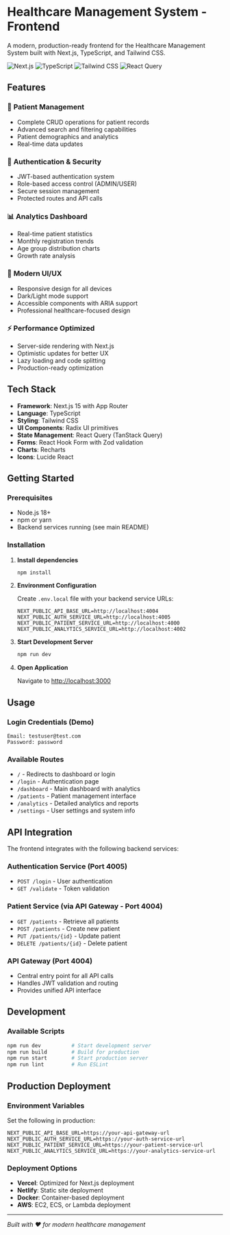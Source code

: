 # Healthcare Management System - Frontend

A modern, production-ready frontend for the Healthcare Management System built with Next.js, TypeScript, and Tailwind CSS.

![Next.js](https://img.shields.io/badge/Next.js-15-black)
![TypeScript](https://img.shields.io/badge/TypeScript-5-blue)
![Tailwind CSS](https://img.shields.io/badge/Tailwind%20CSS-3-38B2AC)
![React Query](https://img.shields.io/badge/React%20Query-5-FF4154)

## Features

### 🏥 **Patient Management**
- Complete CRUD operations for patient records
- Advanced search and filtering capabilities
- Patient demographics and analytics
- Real-time data updates

### 🔐 **Authentication & Security**
- JWT-based authentication system
- Role-based access control (ADMIN/USER)
- Secure session management
- Protected routes and API calls

### 📊 **Analytics Dashboard**
- Real-time patient statistics
- Monthly registration trends
- Age group distribution charts
- Growth rate analysis

### 🎨 **Modern UI/UX**
- Responsive design for all devices
- Dark/Light mode support
- Accessible components with ARIA support
- Professional healthcare-focused design

### ⚡ **Performance Optimized**
- Server-side rendering with Next.js
- Optimistic updates for better UX
- Lazy loading and code splitting
- Production-ready optimization

## Tech Stack

- **Framework**: Next.js 15 with App Router
- **Language**: TypeScript
- **Styling**: Tailwind CSS
- **UI Components**: Radix UI primitives
- **State Management**: React Query (TanStack Query)
- **Forms**: React Hook Form with Zod validation
- **Charts**: Recharts
- **Icons**: Lucide React

## Getting Started

### Prerequisites
- Node.js 18+
- npm or yarn
- Backend services running (see main README)

### Installation

1. **Install dependencies**
   ```bash
   npm install
   ```

2. **Environment Configuration**
   
   Create `.env.local` file with your backend service URLs:
   ```env
   NEXT_PUBLIC_API_BASE_URL=http://localhost:4004
   NEXT_PUBLIC_AUTH_SERVICE_URL=http://localhost:4005
   NEXT_PUBLIC_PATIENT_SERVICE_URL=http://localhost:4000
   NEXT_PUBLIC_ANALYTICS_SERVICE_URL=http://localhost:4002
   ```

3. **Start Development Server**
   ```bash
   npm run dev
   ```

4. **Open Application**
   
   Navigate to [http://localhost:3000](http://localhost:3000)

## Usage

### Login Credentials (Demo)
```
Email: testuser@test.com
Password: password
```

### Available Routes

- `/` - Redirects to dashboard or login
- `/login` - Authentication page
- `/dashboard` - Main dashboard with analytics
- `/patients` - Patient management interface
- `/analytics` - Detailed analytics and reports
- `/settings` - User settings and system info

## API Integration

The frontend integrates with the following backend services:

### Authentication Service (Port 4005)
- `POST /login` - User authentication
- `GET /validate` - Token validation

### Patient Service (via API Gateway - Port 4004)
- `GET /patients` - Retrieve all patients
- `POST /patients` - Create new patient
- `PUT /patients/{id}` - Update patient
- `DELETE /patients/{id}` - Delete patient

### API Gateway (Port 4004)
- Central entry point for all API calls
- Handles JWT validation and routing
- Provides unified API interface

## Development

### Available Scripts
```bash
npm run dev          # Start development server
npm run build        # Build for production
npm run start        # Start production server
npm run lint         # Run ESLint
```

## Production Deployment

### Environment Variables
Set the following in production:
```env
NEXT_PUBLIC_API_BASE_URL=https://your-api-gateway-url
NEXT_PUBLIC_AUTH_SERVICE_URL=https://your-auth-service-url
NEXT_PUBLIC_PATIENT_SERVICE_URL=https://your-patient-service-url
NEXT_PUBLIC_ANALYTICS_SERVICE_URL=https://your-analytics-service-url
```

### Deployment Options
- **Vercel**: Optimized for Next.js deployment
- **Netlify**: Static site deployment
- **Docker**: Container-based deployment
- **AWS**: EC2, ECS, or Lambda deployment

---

*Built with ❤️ for modern healthcare management*
